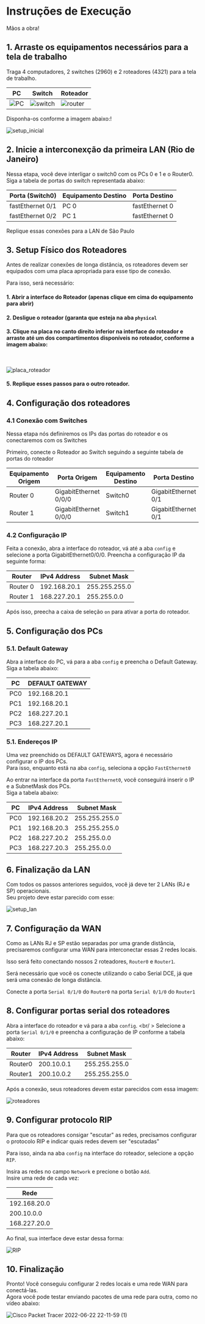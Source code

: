 # Instruções de Execução

Mãos a obra!

## 1. Arraste os equipamentos necessários para a tela de trabalho
Traga 4 computadores, 2 switches (2960) e 2 roteadores (4321) para a tela de trabalho. <br />

|PC |  Switch | Roteador |
|---------------|---------------------|---------------|
|![PC](https://user-images.githubusercontent.com/65050552/175389679-7b356c2a-c42a-4a79-9977-38b967857a54.png) | ![switch](https://user-images.githubusercontent.com/65050552/175389748-3caba68a-32cd-461c-9f81-36cf9f065f19.png) | ![router](https://user-images.githubusercontent.com/65050552/175389860-c458a6e8-0e7d-436d-9eb2-6575b353232e.png) |


Disponha-os conforme a imagem abaixo:!


![setup_inicial](https://user-images.githubusercontent.com/65050552/175167542-81be4b35-e9ab-4b98-8529-577e1f583a93.png)

## 2. Inicie a interconexção da primeira LAN (Rio de Janeiro)

Nessa etapa, você deve interligar o switch0 com os PCs 0 e 1 e o Router0.
Siga a tabela de portas do switch representada abaixo:

|Porta (Switch0)| Equipamento Destino | Porta Destino |
|---------------|---------------------|---------------|
|fastEthernet 0/1 | PC 0              | fastEthernet 0|
|fastEthernet 0/2 | PC 1              | fastEthernet 0|

Replique essas conexões para a LAN de São Paulo

## 3. Setup Físico dos Roteadores

Antes de realizar conexões de longa distância, os roteadores devem ser equipados com uma placa apropriada para esse tipo de conexão.

Para isso, será necessário:
#### 1. Abrir a interface do Roteador (apenas clique em cima do equipamento para abrir)
#### 2. Desligue o roteador (garanta que esteja na aba `physical`
#### 3. Clique na placa no canto direito inferior na interface do roteador e arraste até um dos compartimentos disponíveis no roteador, conforme a imagem abaixo:
<br />

![placa_roteador](https://user-images.githubusercontent.com/65050552/175170281-98270db8-84f2-476c-804d-c21858e183e5.png)

#### 5. Replique esses passos para o outro roteador.


## 4. Configuração dos roteadores
### 4.1 Conexão com Switches
Nessa etapa nós definiremos os IPs das portas do roteador e os conectaremos com os Switches

Primeiro, conecte o Roteador ao Switch seguindo a seguinte tabela de portas do roteador

Equipamento Origem |Porta Origem    | Equipamento Destino | Porta Destino |
-------------------|----------------|---------------------|---------------|
Router 0           |GigabitEthernet 0/0/0 | Switch0              | GigabitEthernet 0/1|
Router 1           |GigabitEthernet 0/0/0 | Switch1              | GigabitEthernet 0/1|

### 4.2 Configuração IP
Feita a conexão, abra a interface do roteador, vá até a aba `config` e selecione a porta GigabitEthernet0/0/0. Preencha a configuração IP da seguinte forma:

Router |IPv4 Address| Subnet Mask |
-------|------------|-------------|
Router 0|192.168.20.1| 255.255.255.0|
Router 1|168.227.20.1| 255.255.0.0|

Após isso, preecha a caixa de seleção `on` para ativar a porta do roteador.
<br />

## 5. Configuração dos PCs

### 5.1. Default Gateway

Abra a interface do PC, vá para a aba `config` e preencha o Default Gateway.
Siga a tabela abaixo:

|PC          | DEFAULT GATEWAY |
|------------|-------------|
|PC0 | 192.168.20.1|
|PC1 | 192.168.20.1|
|PC2 | 168.227.20.1|
|PC3 | 168.227.20.1|

### 5.1. Endereços IP

Uma vez preenchido os DEFAULT GATEWAYS, agora é necessário configurar o IP dos PCs.<br >
Para isso, enquanto está na aba `config`, seleciona a opção `FastEthernet0`

Ao entrar na interface da porta `FastEthernet0`, você conseguirá inserir o IP e a SubnetMask dos PCs.<br />
Siga a tabela abaixo:

PC |IPv4 Address| Subnet Mask |
---|------------|-------------|
PC0|192.168.20.2| 255.255.255.0|
PC1|192.168.20.3| 255.255.255.0|
PC2|168.227.20.2| 255.255.0.0|
PC3|168.227.20.3| 255.255.0.0|

## 6. Finalização da LAN

Com todos os passos anteriores seguidos, você já deve ter 2 LANs (RJ e SP) operacionais.<br />
Seu projeto deve estar parecido com esse:

![setup_lan](https://user-images.githubusercontent.com/65050552/175181996-0f26ab1b-5714-4417-b86e-f0d1ece34f94.png)

## 7. Configuração da WAN

Como as LANs RJ e SP estão separadas por uma grande distância, precisaremos configurar uma WAN para interconectar essas 2 redes locais.

Isso será feito conectando nossos 2 roteadores, `Router0` e `Router1`.

Será necessário que você os conecte utilizando o cabo Serial DCE, já que será uma conexão de longa distância.

Conecte a porta `Serial 0/1/0` do `Router0` na porta `Serial 0/1/0` do `Router1`

## 8. Configurar portas serial dos roteadores

Abra a interface do roteador e vá para a aba `config`. <br/ >
Selecione a porta `Serial 0/1/0` e preencha a configuração de IP conforme a tabela abaixo:


Router |IPv4 Address| Subnet Mask |
-------|------------|-------------|
Router0|200.10.0.1  | 255.255.255.0|
Router1|200.10.0.2  | 255.255.255.0|

Após a conexão, seus roteadores devem estar parecidos com essa imagem:

![roteadores](https://user-images.githubusercontent.com/65050552/175185706-2d3e9d23-8051-4d77-9075-3278c17b7c5d.png)

## 9. Configurar protocolo RIP

Para que os roteadores consigar "escutar" as redes, precisamos configurar o protocolo RIP e indicar quais redes devem ser "escutadas"

Para isso, ainda na aba `config` na interface do roteador, selecione a opção `RIP`.

Insira as redes no campo `Network` e precione o botão `Add`.<br />
Insire uma rede de cada vez: <br />

|Rede         |
|-------------|
|192.168.20.0 |
|200.10.0.0   |
|168.227.20.0 |


Ao final, sua interface deve estar dessa forma:
<br />

![RIP](https://user-images.githubusercontent.com/65050552/175185412-9974634b-29a4-498a-b80a-dcb1f88f413f.png)


## 10. Finalização

Pronto! Você conseguiu configurar 2 redes locais e uma rede WAN para conectá-las.<br />
Agora você pode testar enviando pacotes de uma rede para outra, como no vídeo abaixo:



![Cisco Packet Tracer 2022-06-22 22-11-59 (1)](https://user-images.githubusercontent.com/65050552/175187117-291371f0-1989-4971-88bf-9b71bf6fb51c.gif)



